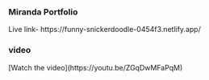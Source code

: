 <h3>Miranda Portfolio</h3>
    Live link- https://funny-snickerdoodle-0454f3.netlify.app/

<h3>video</h3>
[Watch the video](https://youtu.be/ZGqDwMFaPqM)
